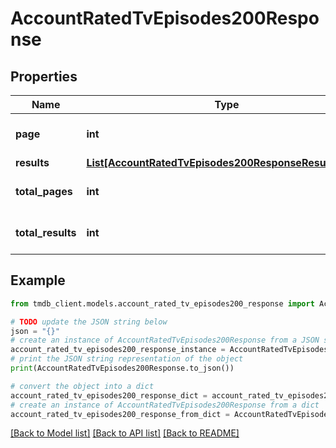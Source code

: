 # AccountRatedTvEpisodes200Response


## Properties

Name | Type | Description | Notes
------------ | ------------- | ------------- | -------------
**page** | **int** |  | [optional] [default to 0]
**results** | [**List[AccountRatedTvEpisodes200ResponseResultsInner]**](AccountRatedTvEpisodes200ResponseResultsInner.md) |  | [optional] 
**total_pages** | **int** |  | [optional] [default to 0]
**total_results** | **int** |  | [optional] [default to 0]

## Example

```python
from tmdb_client.models.account_rated_tv_episodes200_response import AccountRatedTvEpisodes200Response

# TODO update the JSON string below
json = "{}"
# create an instance of AccountRatedTvEpisodes200Response from a JSON string
account_rated_tv_episodes200_response_instance = AccountRatedTvEpisodes200Response.from_json(json)
# print the JSON string representation of the object
print(AccountRatedTvEpisodes200Response.to_json())

# convert the object into a dict
account_rated_tv_episodes200_response_dict = account_rated_tv_episodes200_response_instance.to_dict()
# create an instance of AccountRatedTvEpisodes200Response from a dict
account_rated_tv_episodes200_response_from_dict = AccountRatedTvEpisodes200Response.from_dict(account_rated_tv_episodes200_response_dict)
```
[[Back to Model list]](../README.md#documentation-for-models) [[Back to API list]](../README.md#documentation-for-api-endpoints) [[Back to README]](../README.md)


